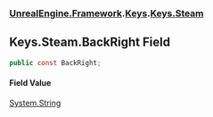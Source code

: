 ### [UnrealEngine.Framework](./UnrealEngine-Framework.md 'UnrealEngine.Framework').[Keys](./UnrealEngine-Framework-Keys.md 'UnrealEngine.Framework.Keys').[Keys.Steam](./UnrealEngine-Framework-Keys-Steam.md 'UnrealEngine.Framework.Keys.Steam')
## Keys.Steam.BackRight Field
  
```csharp
public const BackRight;
```
#### Field Value
[System.String](https://docs.microsoft.com/en-us/dotnet/api/System.String 'System.String')  
